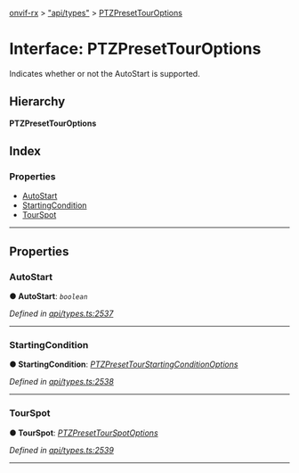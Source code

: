 [onvif-rx](../README.md) > ["api/types"](../modules/_api_types_.md) > [PTZPresetTourOptions](../interfaces/_api_types_.ptzpresettouroptions.md)

# Interface: PTZPresetTourOptions

Indicates whether or not the AutoStart is supported.

## Hierarchy

**PTZPresetTourOptions**

## Index

### Properties

* [AutoStart](_api_types_.ptzpresettouroptions.md#autostart)
* [StartingCondition](_api_types_.ptzpresettouroptions.md#startingcondition)
* [TourSpot](_api_types_.ptzpresettouroptions.md#tourspot)

---

## Properties

<a id="autostart"></a>

###  AutoStart

**● AutoStart**: *`boolean`*

*Defined in [api/types.ts:2537](https://github.com/patrickmichalina/onvif-rx/blob/f117e44/src/api/types.ts#L2537)*

___
<a id="startingcondition"></a>

###  StartingCondition

**● StartingCondition**: *[PTZPresetTourStartingConditionOptions](_api_types_.ptzpresettourstartingconditionoptions.md)*

*Defined in [api/types.ts:2538](https://github.com/patrickmichalina/onvif-rx/blob/f117e44/src/api/types.ts#L2538)*

___
<a id="tourspot"></a>

###  TourSpot

**● TourSpot**: *[PTZPresetTourSpotOptions](_api_types_.ptzpresettourspotoptions.md)*

*Defined in [api/types.ts:2539](https://github.com/patrickmichalina/onvif-rx/blob/f117e44/src/api/types.ts#L2539)*

___

